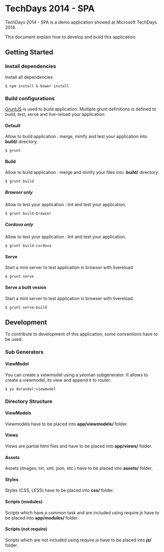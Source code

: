 # TechDays 2014 - SPA

TechDays 2014 - SPA is a demo application showed at Microsoft TechDays 2014.

This document explain how to develop and build this application.

## Getting Started

### Install dependencies

Install all dependencies

```
$ npm install & bower install
```

### Build configurations

[GruntJS](http://gruntjs.com/) is used to build application. 
Multiple grunt definitions is defined to build, test, serve and live-reload your application.

#### Default

Allow to build application : merge, minify and test your application into __build/__ directory.

```
$ grunt
```

#### Build

Allow to build application : merge and minify your files into __.build/__ directory.

```
$ grunt build
```

##### Browser only

Allow to test your application : lint and test your application.

```
$ grunt build-browser
```

##### Cordova only

Allow to test your application : lint and test your application.

```
$ grunt build-cordova
```

#### Serve

Start a mini server to test application in browser with livereload.

```
$ grunt serve
```

#### Serve a built vesion

Start a mini server to test application in browser with livereload.

```
$ grunt serve-build
```

## Development

To contribute to development of this application, some conventions have to be used.

### Sub Generators

#### ViewModel

You can create a viewmodel using a yeoman subgenerator.
It allows to create a viewmodel, its view and append it to router.

```
$ yo durandal:viewmodel
```

### Directory Structure

#### ViewModels

Viewmodels have to be placed into __app/viewmodels/__ folder. 

#### Views

Views are partial html files and have to be placed into __app/views/__ folder. 

#### Assets

Assets (images, txt, xml, json, etc.) have to be placed into __assets/__ folder. 

#### Styles

Styles (CSS, LESS) have to be placed into __css/__ folder. 

#### Scripts (modules)

Scripts which have a common task and are included using require.js have to be placed into __app/modules/__ folder. 

#### Scripts (not require)

Scripts which are not included using require.js have to be placed into __js/__ folder. 

